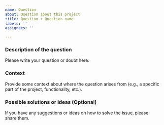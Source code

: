 ```yaml
---
name: Question
about: Question about this project
title: Question + Question_name
labels: ''
assignees: ''

---
```

### Description of the question
Please write your question or doubt here.

### Context
Provide some context about where the question arises from (e.g., a specific part of the project, functionality, etc.).

### Possible solutions or ideas (Optional)
If you have any suggestions or ideas on how to solve the issue, please share them.
